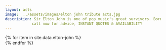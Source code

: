 ```yaml
---
layout: acts
image:  ../assets/images/elton john tribute acts.jpg
description: Sir Elton John is one of pop music's great survivors. Born 25 March, 1947, as Reginald Kenneth Dwight, he started to play the piano at the early age of four. At the age of 11, he won a scholarship to the Royal Academy of Music.He became the most successful pop artist of the 1970s, and he has survived many different pop fads including punk, the New Romantics and Britpop to remain one of Britain's most internationally acclaimed musicians.We are proud to present the most authentic elton john tribute acts.  these are popular shows who leave their audiences wanting more.  book early to avoid disappointment. <hr>
            call now for advice, INSTANT QUOTES & AVAILABILITY
---
```


<div class="row mt-4 mb-4">
  {% for item in site.data.elton-john %}
    <div class="col-md-4 mb-5">
      <div class="card border-0 shadow h-100">
        <a href="/acts/{{ item.title | slugify }}">
          <img class="card-img-top" src="{{ item.image_src }}" alt="" />
        </a>
      </div>
    </div>
  {% endfor %}
</div>